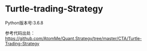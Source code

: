 # Turtle-trading-Strategy
Python版本号:3.6.8

参考代码出处：
https://github.com/AtomMe/Quant.Strategy/tree/master/CTA/Turtle-Trading-Strategy
